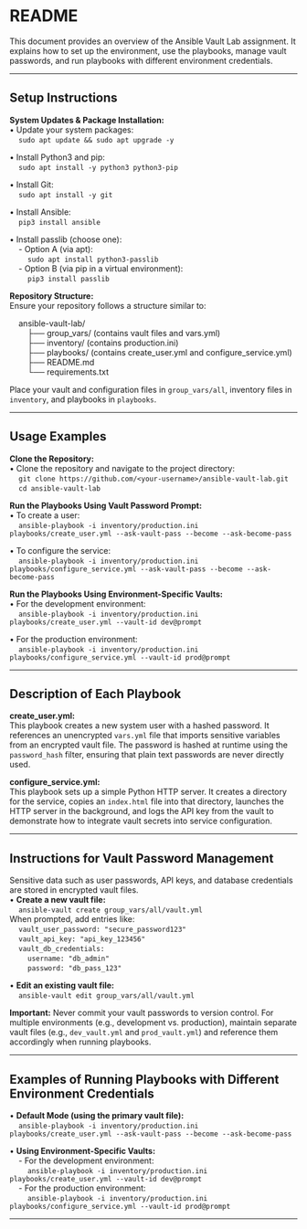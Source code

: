# README

This document provides an overview of the Ansible Vault Lab assignment. It explains how to set up the environment, use the playbooks, manage vault passwords, and run playbooks with different environment credentials.

---

## Setup Instructions

**System Updates & Package Installation:**  
• Update your system packages:  
&nbsp;&nbsp;&nbsp;&nbsp;`sudo apt update && sudo apt upgrade -y`  

• Install Python3 and pip:  
&nbsp;&nbsp;&nbsp;&nbsp;`sudo apt install -y python3 python3-pip`  

• Install Git:  
&nbsp;&nbsp;&nbsp;&nbsp;`sudo apt install -y git`  

• Install Ansible:  
&nbsp;&nbsp;&nbsp;&nbsp;`pip3 install ansible`  

• Install passlib (choose one):  
&nbsp;&nbsp;&nbsp;&nbsp;- Option A (via apt):  
&nbsp;&nbsp;&nbsp;&nbsp;&nbsp;&nbsp;&nbsp;&nbsp;`sudo apt install python3-passlib`  
&nbsp;&nbsp;&nbsp;&nbsp;- Option B (via pip in a virtual environment):  
&nbsp;&nbsp;&nbsp;&nbsp;&nbsp;&nbsp;&nbsp;&nbsp;`pip3 install passlib`

**Repository Structure:**  
Ensure your repository follows a structure similar to:

&nbsp;&nbsp;&nbsp;&nbsp;ansible-vault-lab/  
&nbsp;&nbsp;&nbsp;&nbsp;&nbsp;&nbsp;&nbsp;&nbsp;├── group_vars/ (contains vault files and vars.yml)  
&nbsp;&nbsp;&nbsp;&nbsp;&nbsp;&nbsp;&nbsp;&nbsp;├── inventory/ (contains production.ini)  
&nbsp;&nbsp;&nbsp;&nbsp;&nbsp;&nbsp;&nbsp;&nbsp;├── playbooks/ (contains create_user.yml and configure_service.yml)  
&nbsp;&nbsp;&nbsp;&nbsp;&nbsp;&nbsp;&nbsp;&nbsp;├── README.md  
&nbsp;&nbsp;&nbsp;&nbsp;&nbsp;&nbsp;&nbsp;&nbsp;└── requirements.txt


Place your vault and configuration files in `group_vars/all`, inventory files in `inventory`, and playbooks in `playbooks`.

---

## Usage Examples

**Clone the Repository:**  
• Clone the repository and navigate to the project directory:  
&nbsp;&nbsp;&nbsp;&nbsp;`git clone https://github.com/<your-username>/ansible-vault-lab.git`  
&nbsp;&nbsp;&nbsp;&nbsp;`cd ansible-vault-lab`

**Run the Playbooks Using Vault Password Prompt:**  
• To create a user:  
&nbsp;&nbsp;&nbsp;&nbsp;`ansible-playbook -i inventory/production.ini playbooks/create_user.yml --ask-vault-pass --become --ask-become-pass`  

• To configure the service:  
&nbsp;&nbsp;&nbsp;&nbsp;`ansible-playbook -i inventory/production.ini playbooks/configure_service.yml --ask-vault-pass --become --ask-become-pass`

**Run the Playbooks Using Environment-Specific Vaults:**  
• For the development environment:  
&nbsp;&nbsp;&nbsp;&nbsp;`ansible-playbook -i inventory/production.ini playbooks/create_user.yml --vault-id dev@prompt`  

• For the production environment:  
&nbsp;&nbsp;&nbsp;&nbsp;`ansible-playbook -i inventory/production.ini playbooks/configure_service.yml --vault-id prod@prompt`

---

## Description of Each Playbook

**create_user.yml:**  
This playbook creates a new system user with a hashed password. It references an unencrypted `vars.yml` file that imports sensitive variables from an encrypted vault file. The password is hashed at runtime using the `password_hash` filter, ensuring that plain text passwords are never directly used.

**configure_service.yml:**  
This playbook sets up a simple Python HTTP server. It creates a directory for the service, copies an `index.html` file into that directory, launches the HTTP server in the background, and logs the API key from the vault to demonstrate how to integrate vault secrets into service configuration.

---

## Instructions for Vault Password Management

Sensitive data such as user passwords, API keys, and database credentials are stored in encrypted vault files.  
• **Create a new vault file:**  
&nbsp;&nbsp;&nbsp;&nbsp;`ansible-vault create group_vars/all/vault.yml`  
When prompted, add entries like:  
&nbsp;&nbsp;&nbsp;&nbsp;`vault_user_password: "secure_password123"`  
&nbsp;&nbsp;&nbsp;&nbsp;`vault_api_key: "api_key_123456"`  
&nbsp;&nbsp;&nbsp;&nbsp;`vault_db_credentials:`  
&nbsp;&nbsp;&nbsp;&nbsp;&nbsp;&nbsp;&nbsp;&nbsp;`username: "db_admin"`  
&nbsp;&nbsp;&nbsp;&nbsp;&nbsp;&nbsp;&nbsp;&nbsp;`password: "db_pass_123"`

• **Edit an existing vault file:**  
&nbsp;&nbsp;&nbsp;&nbsp;`ansible-vault edit group_vars/all/vault.yml`

**Important:** Never commit your vault passwords to version control. For multiple environments (e.g., development vs. production), maintain separate vault files (e.g., `dev_vault.yml` and `prod_vault.yml`) and reference them accordingly when running playbooks.

---

## Examples of Running Playbooks with Different Environment Credentials

• **Default Mode (using the primary vault file):**  
&nbsp;&nbsp;&nbsp;&nbsp;`ansible-playbook -i inventory/production.ini playbooks/create_user.yml --ask-vault-pass --become --ask-become-pass`

• **Using Environment-Specific Vaults:**  
&nbsp;&nbsp;&nbsp;&nbsp;- For the development environment:  
&nbsp;&nbsp;&nbsp;&nbsp;&nbsp;&nbsp;&nbsp;&nbsp;`ansible-playbook -i inventory/production.ini playbooks/create_user.yml --vault-id dev@prompt`  
&nbsp;&nbsp;&nbsp;&nbsp;- For the production environment:  
&nbsp;&nbsp;&nbsp;&nbsp;&nbsp;&nbsp;&nbsp;&nbsp;`ansible-playbook -i inventory/production.ini playbooks/configure_service.yml --vault-id prod@prompt`

---
